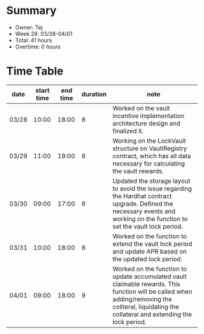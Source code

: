 # Summary
* Owner: Tej
* Week 28: 03/28-04/01
* Total: 41 hours
* Overtime: 0 hours

# Time Table
| date  | start time  | end time | duration  |  note |
|---|---|---|---|---|
| 03/28  | 10:00  | 18:00  | 8 | Worked on the vault incentive implementation architecture design and finalized it. |
| 03/29  | 11:00  | 19:00  | 8 | Working on the LockVault structure on VaultRegistry contract, which has all data necessary for calculating the vault rewards. |
| 03/30  | 09:00  | 17:00  | 8 | Updated the storage layout to avoid the issue regarding the Hardhat contract upgrade. Defined the necessary events and working on the function to set the vault lock period. |
| 03/31  | 10:00  | 18:00  | 8 | Worked on the function to extend the vault lock period and update APR based on the updated lock period. |
| 04/01  | 09:00  | 18:00  | 9 | Worked on the function to update accumulated vault claimable rewards. This function will be called when adding/removing the collteral, liquidating the collateral and extending the lock period. |

